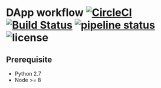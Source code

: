 # DApp workflow [![CircleCI](https://circleci.com/gh/promer94/ethereum-simple-contract.svg?style=svg)](https://circleci.com/gh/promer94/ethereum-simple-contract) [![Build Status](https://travis-ci.com/promer94/Ethereum-Paper-Publish.svg?branch=master)](https://travis-ci.com/promer94/Ethereum-Paper-Publish) [![pipeline status](https://gitlab.com/yixuanxu94/Ethereum-Paper-Publish/badges/master/pipeline.svg)](https://gitlab.com/yixuanxu94/Ethereum-Paper-Publish/commits/master) ![license](https://badgen.now.sh/badge/license/MIT/blue)

## Prerequisite

- Python 2.7
- Node >= 8
